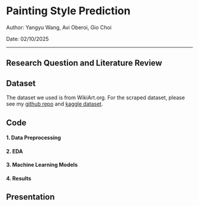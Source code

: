 # Painting Style Prediction

Author: Yangyu Wang, Avi Oberoi, Gio Choi

Date: 02/10/2025

---

## Research Question and Literature Review

## Dataset

The dataset we used is from WikiArt.org. For the scraped dataset, please see my [github repo](https://github.com/yangyuwang/wikiart_metadata) and [kaggle dataset](https://www.kaggle.com/datasets/yangyuwang/wikiart-images).

## Code

#### 1. Data Preprocessing

#### 2. EDA

#### 3. Machine Learning Models

#### 4. Results

## Presentation



